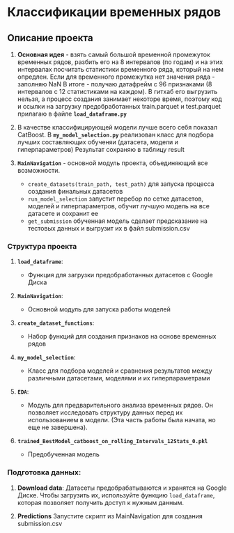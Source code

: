 # Классификации временных рядов

## Описание проекта
1. **Основная идея** - взять самый большой временной промежуток временных рядов, разбить его на 8 интервалов (по годам) и на этих интервалах посчитать статистики временного ряда, который на нем опредлен. Если для    временного промежутка нет значения ряда - заполняю NaN
   В итоге - получаю датафрейм с 96 признаками (8 интервалов с 12 статистиками на каждом). В гитхаб его выгрузить нельзя, а процесс создания занимает некоторе время, поэтому код и ссылки на загрузку
   предобработанных train.parquet и test.parquet прилагаю в файле  **`load_dataframe.py`**
   
2. В качестве классифицирующей модели лучше всего себя показал CatBoost. В **`my_model_selection.py`** реализован класс для подбора лучших составляющих обученяи (датасета, модели и гиперпараметров)
   Результат сохраняю в таблицу result
   
4. **`MainNavigation`** - основной модуль проекта, объединяющий все возможности.
   - ``create_datasets(train_path, test_path)`` для запуска процесса создания финальных датасетов
   - ``run_model_selection`` запустит перебор по сетке датасетов, моделей и гиперпараметров, обучит лучшую модель на все датасете и сохранит ее
   - ``get_submission`` обученная модель сделает предсказание на тестовых данных и выгрузит их в файл submission.csv
   
### Структура проекта

1. **`load_dataframe`**: 
   - Функция для загрузки предобработанных датасетов с Google Диска
   
2. **`MainNavigation`**: 
   - Основной модуль для запуска работы моделей
   
3. **`create_dataset_functions`**: 
   - Набор функций для создания признаков на основе временных рядов
   
4. **`my_model_selection`**: 
   - Класс для подбора моделей и сравнения результатов между различными датасетами, моделями и их гиперпараметрами
   
5. **`EDA`**: 
   - Модуль для предварительного анализа временных рядов. Он позволяет исследовать структуру данных перед их использованием в модели. (Эта часть работы была начата, но еще не завершена).
6. **`trained_BestModel_catboost_on_rolling_Intervals_12Stats_0.pkl`**
   - Предобученная модель

### Подготовка данных:

1. **Download data**:
   Датасеты предобрабатываются и хранятся на Google Диске. Чтобы загрузить их, используйте функцию `load_dataframe`, которая позволяет получить доступ к нужным данным.

2. **Predictions**
   Запустите скрипт из MainNavigation для создания submission.csv


